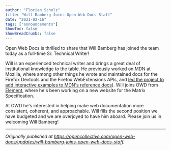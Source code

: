 ```yaml
---
author: "Florian Scholz"
title: "Will Bamberg Joins Open Web Docs Staff"
date: "2021-02-16"
tags: ["announcements"]
ShowToc: false
ShowBreadCrumbs: false
---
```


Open Web Docs is thrilled to share that Will Bamberg has joined the team today as a full-time Sr. Technical Writer!

Will is an experienced technical writer and brings a great deal of institutional knowledge to the table. He previously worked on MDN at Mozilla, where among other things he wrote and maintained docs for the Firefox Devtools and the Firefox WebExtensions APIs, and [led the project to add interactive examples to MDN's reference docs](https://hacks.mozilla.org/2018/03/bringing-interactive-examples-to-mdn/)). Will joins OWD from [Element](https://element.io/), where he's been working on a new website for the Matrix Specification.

At OWD he's interested in helping make web documentation more consistent, coherent, and approachable. Will fills the second position we have budgeted and we are overjoyed to have him aboard. Please join us in welcoming Will Bamberg!

---

_Originally published at https://opencollective.com/open-web-docs/updates/will-bamberg-joins-open-web-docs-staff._